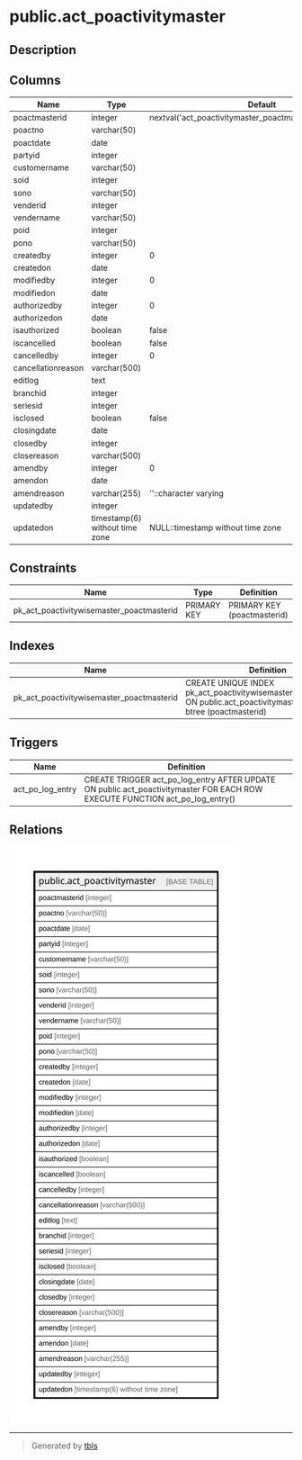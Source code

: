 # public.act_poactivitymaster

## Description

## Columns

| Name | Type | Default | Nullable | Children | Parents | Comment |
| ---- | ---- | ------- | -------- | -------- | ------- | ------- |
| poactmasterid | integer | nextval('act_poactivitymaster_poactmasterid_seq'::regclass) | false |  |  |  |
| poactno | varchar(50) |  | true |  |  |  |
| poactdate | date |  | true |  |  |  |
| partyid | integer |  | true |  |  |  |
| customername | varchar(50) |  | true |  |  |  |
| soid | integer |  | true |  |  |  |
| sono | varchar(50) |  | true |  |  |  |
| venderid | integer |  | true |  |  |  |
| vendername | varchar(50) |  | true |  |  |  |
| poid | integer |  | true |  |  |  |
| pono | varchar(50) |  | true |  |  |  |
| createdby | integer | 0 | true |  |  |  |
| createdon | date |  | true |  |  |  |
| modifiedby | integer | 0 | true |  |  |  |
| modifiedon | date |  | true |  |  |  |
| authorizedby | integer | 0 | true |  |  |  |
| authorizedon | date |  | true |  |  |  |
| isauthorized | boolean | false | true |  |  |  |
| iscancelled | boolean | false | true |  |  |  |
| cancelledby | integer | 0 | true |  |  |  |
| cancellationreason | varchar(500) |  | true |  |  |  |
| editlog | text |  | true |  |  |  |
| branchid | integer |  | true |  |  |  |
| seriesid | integer |  | true |  |  |  |
| isclosed | boolean | false | true |  |  |  |
| closingdate | date |  | true |  |  |  |
| closedby | integer |  | true |  |  |  |
| closereason | varchar(500) |  | true |  |  |  |
| amendby | integer | 0 | true |  |  |  |
| amendon | date |  | true |  |  |  |
| amendreason | varchar(255) | ''::character varying | true |  |  |  |
| updatedby | integer |  | true |  |  |  |
| updatedon | timestamp(6) without time zone | NULL::timestamp without time zone | true |  |  |  |

## Constraints

| Name | Type | Definition |
| ---- | ---- | ---------- |
| pk_act_poactivitywisemaster_poactmasterid | PRIMARY KEY | PRIMARY KEY (poactmasterid) |

## Indexes

| Name | Definition |
| ---- | ---------- |
| pk_act_poactivitywisemaster_poactmasterid | CREATE UNIQUE INDEX pk_act_poactivitywisemaster_poactmasterid ON public.act_poactivitymaster USING btree (poactmasterid) |

## Triggers

| Name | Definition |
| ---- | ---------- |
| act_po_log_entry | CREATE TRIGGER act_po_log_entry AFTER UPDATE ON public.act_poactivitymaster FOR EACH ROW EXECUTE FUNCTION act_po_log_entry() |

## Relations

![er](public.act_poactivitymaster.svg)

---

> Generated by [tbls](https://github.com/k1LoW/tbls)
